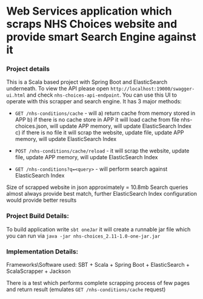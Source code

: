 # Web Services application which scraps NHS Choices website and provide smart Search Engine against it

### Project details
This is a Scala based project with Spring Boot and ElasticSearch underneath. To view the API please open `http://localhost:19000/swagger-ui.html` and check `nhs-choices-api-endpoint`. You can use this UI to operate with this scrapper and search engine. It has 3 major methods:

* `GET /nhs-conditions/cache` - will a) return cache from memory stored in APP b) if there is no cache store in APP it will load cache from file nhs-choices.json, will update APP memory, will update ElasticSearch Index c) if there is no file it will scrap the website, update file, update APP memory, will update ElasticSearch Index

* `POST /nhs-conditions/cache/reload` - it will scrap the website, update file, update APP memory, will update ElasticSearch Index

* `GET /nhs-conditions?q=<query>` - will perform search against ElasticSearch Index

Size of scrapped website in json approximately = 10.8mb
Search queries almost always provide best match, further ElasticSearch Index configuration would provide better results


### Project Build Details:
To build application write `sbt oneJar` it will create a runnable jar file which you can run via
`java -jar nhs-choices_2.11-1.0-one-jar.jar`


### Implementation Details:
Frameworks\Software used: SBT + Scala + Spring Boot + ElasticSearch + ScalaScrapper + Jackson

There is a test which performs complete scrapping process of few pages and return result (emulates `GET /nhs-conditions/cache` request)